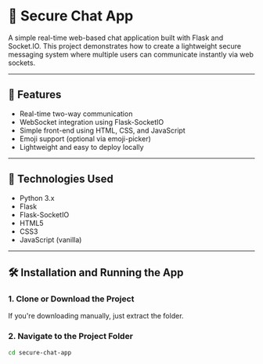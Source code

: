 # 💬 Secure Chat App

A simple real-time web-based chat application built with Flask and Socket.IO. This project demonstrates how to create a lightweight secure messaging system where multiple users can communicate instantly via web sockets.

---

## 📌 Features

- Real-time two-way communication
- WebSocket integration using Flask-SocketIO
- Simple front-end using HTML, CSS, and JavaScript
- Emoji support (optional via emoji-picker)
- Lightweight and easy to deploy locally

---

## 🧰 Technologies Used

- Python 3.x
- Flask
- Flask-SocketIO
- HTML5
- CSS3
- JavaScript (vanilla)

---

## 🛠️ Installation and Running the App

### 1. Clone or Download the Project

If you're downloading manually, just extract the folder.

### 2. Navigate to the Project Folder

```bash
cd secure-chat-app
